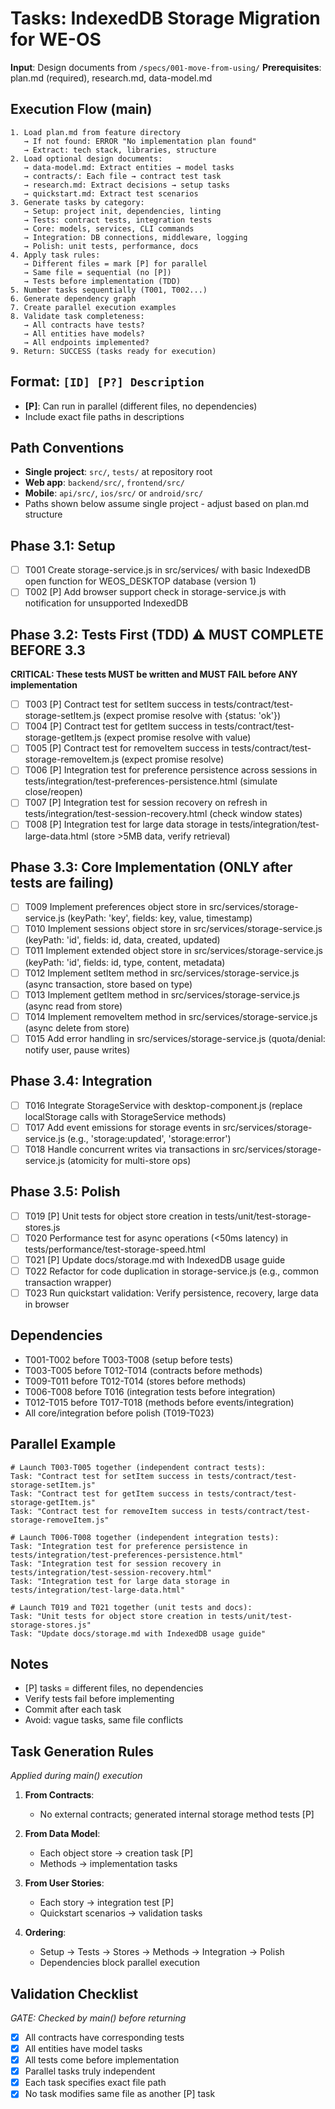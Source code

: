 # Tasks: IndexedDB Storage Migration for WE-OS

**Input**: Design documents from `/specs/001-move-from-using/`
**Prerequisites**: plan.md (required), research.md, data-model.md

## Execution Flow (main)
```
1. Load plan.md from feature directory
   → If not found: ERROR "No implementation plan found"
   → Extract: tech stack, libraries, structure
2. Load optional design documents:
   → data-model.md: Extract entities → model tasks
   → contracts/: Each file → contract test task
   → research.md: Extract decisions → setup tasks
   → quickstart.md: Extract test scenarios
3. Generate tasks by category:
   → Setup: project init, dependencies, linting
   → Tests: contract tests, integration tests
   → Core: models, services, CLI commands
   → Integration: DB connections, middleware, logging
   → Polish: unit tests, performance, docs
4. Apply task rules:
   → Different files = mark [P] for parallel
   → Same file = sequential (no [P])
   → Tests before implementation (TDD)
5. Number tasks sequentially (T001, T002...)
6. Generate dependency graph
7. Create parallel execution examples
8. Validate task completeness:
   → All contracts have tests?
   → All entities have models?
   → All endpoints implemented?
9. Return: SUCCESS (tasks ready for execution)
```

## Format: `[ID] [P?] Description`
- **[P]**: Can run in parallel (different files, no dependencies)
- Include exact file paths in descriptions

## Path Conventions
- **Single project**: `src/`, `tests/` at repository root
- **Web app**: `backend/src/`, `frontend/src/`
- **Mobile**: `api/src/`, `ios/src/` or `android/src/`
- Paths shown below assume single project - adjust based on plan.md structure

## Phase 3.1: Setup
- [ ] T001 Create storage-service.js in src/services/ with basic IndexedDB open function for WEOS_DESKTOP database (version 1)
- [ ] T002 [P] Add browser support check in storage-service.js with notification for unsupported IndexedDB

## Phase 3.2: Tests First (TDD) ⚠️ MUST COMPLETE BEFORE 3.3
**CRITICAL: These tests MUST be written and MUST FAIL before ANY implementation**
- [ ] T003 [P] Contract test for setItem success in tests/contract/test-storage-setItem.js (expect promise resolve with {status: 'ok'})
- [ ] T004 [P] Contract test for getItem success in tests/contract/test-storage-getItem.js (expect promise resolve with value)
- [ ] T005 [P] Contract test for removeItem success in tests/contract/test-storage-removeItem.js (expect promise resolve)
- [ ] T006 [P] Integration test for preference persistence across sessions in tests/integration/test-preferences-persistence.html (simulate close/reopen)
- [ ] T007 [P] Integration test for session recovery on refresh in tests/integration/test-session-recovery.html (check window states)
- [ ] T008 [P] Integration test for large data storage in tests/integration/test-large-data.html (store >5MB data, verify retrieval)

## Phase 3.3: Core Implementation (ONLY after tests are failing)
- [ ] T009 Implement preferences object store in src/services/storage-service.js (keyPath: 'key', fields: key, value, timestamp)
- [ ] T010 Implement sessions object store in src/services/storage-service.js (keyPath: 'id', fields: id, data, created, updated)
- [ ] T011 Implement extended object store in src/services/storage-service.js (keyPath: 'id', fields: id, type, content, metadata)
- [ ] T012 Implement setItem method in src/services/storage-service.js (async transaction, store based on type)
- [ ] T013 Implement getItem method in src/services/storage-service.js (async read from store)
- [ ] T014 Implement removeItem method in src/services/storage-service.js (async delete from store)
- [ ] T015 Add error handling in src/services/storage-service.js (quota/denial: notify user, pause writes)

## Phase 3.4: Integration
- [ ] T016 Integrate StorageService with desktop-component.js (replace localStorage calls with StorageService methods)
- [ ] T017 Add event emissions for storage events in src/services/storage-service.js (e.g., 'storage:updated', 'storage:error')
- [ ] T018 Handle concurrent writes via transactions in src/services/storage-service.js (atomicity for multi-store ops)

## Phase 3.5: Polish
- [ ] T019 [P] Unit tests for object store creation in tests/unit/test-storage-stores.js
- [ ] T020 Performance test for async operations (<50ms latency) in tests/performance/test-storage-speed.html
- [ ] T021 [P] Update docs/storage.md with IndexedDB usage guide
- [ ] T022 Refactor for code duplication in storage-service.js (e.g., common transaction wrapper)
- [ ] T023 Run quickstart validation: Verify persistence, recovery, large data in browser

## Dependencies
- T001-T002 before T003-T008 (setup before tests)
- T003-T005 before T012-T014 (contracts before methods)
- T009-T011 before T012-T014 (stores before methods)
- T006-T008 before T016 (integration tests before integration)
- T012-T015 before T017-T018 (methods before events/integration)
- All core/integration before polish (T019-T023)

## Parallel Example
```
# Launch T003-T005 together (independent contract tests):
Task: "Contract test for setItem success in tests/contract/test-storage-setItem.js"
Task: "Contract test for getItem success in tests/contract/test-storage-getItem.js"
Task: "Contract test for removeItem success in tests/contract/test-storage-removeItem.js"

# Launch T006-T008 together (independent integration tests):
Task: "Integration test for preference persistence in tests/integration/test-preferences-persistence.html"
Task: "Integration test for session recovery in tests/integration/test-session-recovery.html"
Task: "Integration test for large data storage in tests/integration/test-large-data.html"

# Launch T019 and T021 together (unit tests and docs):
Task: "Unit tests for object store creation in tests/unit/test-storage-stores.js"
Task: "Update docs/storage.md with IndexedDB usage guide"
```

## Notes
- [P] tasks = different files, no dependencies
- Verify tests fail before implementing
- Commit after each task
- Avoid: vague tasks, same file conflicts

## Task Generation Rules
*Applied during main() execution*

1. **From Contracts**:
   - No external contracts; generated internal storage method tests [P]

2. **From Data Model**:
   - Each object store → creation task [P]
   - Methods → implementation tasks

3. **From User Stories**:
   - Each story → integration test [P]
   - Quickstart scenarios → validation tasks

4. **Ordering**:
   - Setup → Tests → Stores → Methods → Integration → Polish
   - Dependencies block parallel execution

## Validation Checklist
*GATE: Checked by main() before returning*

- [x] All contracts have corresponding tests
- [x] All entities have model tasks
- [x] All tests come before implementation
- [x] Parallel tasks truly independent
- [x] Each task specifies exact file path
- [x] No task modifies same file as another [P] task